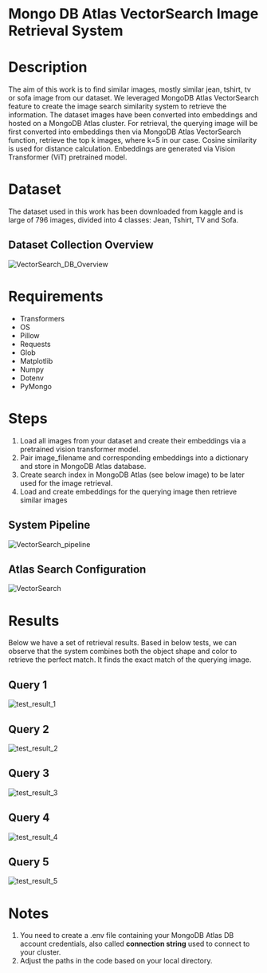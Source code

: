 # Mongo DB Atlas VectorSearch Image Retrieval System

# Description
The aim of this work is to find similar images, mostly similar jean, tshirt, tv or sofa image from our dataset. We leveraged MongoDB Atlas VectorSearch feature to create the image search similarity system to retrieve the information. The dataset images have been converted into embeddings and hosted on a MongoDB Atlas cluster. For retrieval, the querying image will be first converted into embeddings then via MongoDB Atlas VectorSearch function, retrieve the top k images, where k=5 in our case. Cosine similarity is used for distance calculation. Enbeddings are generated via Vision Transformer (ViT) pretrained model. 

# Dataset
The dataset used in this work has been downloaded from kaggle and is large of 796 images, divided into 4 classes: Jean, Tshirt, TV and Sofa.

## Dataset Collection Overview
![VectorSearch_DB_Overview](https://github.com/WENDGOUNDI/VectorSearch_image_retrieval/assets/48753146/772b850e-7c21-4659-a551-f538660fdcf9)

# Requirements
 - Transformers
 - OS
 - Pillow
 - Requests
 - Glob
 - Matplotlib
 - Numpy
 - Dotenv
 - PyMongo

# Steps
  1. Load all images from your dataset and create their embeddings via a pretrained vision transformer model.
  2. Pair image_filename and corresponding embeddings into a dictionary and store in MongoDB Atlas database.
  3. Create search index in MongoDB Atlas (see below image) to be later used for the image retrieval.
  4. Load and create embeddings for the querying image then retrieve similar images

  ## System Pipeline
  ![VectorSearch_pipeline](https://github.com/WENDGOUNDI/VectorSearch_image_retrieval/assets/48753146/84c2140c-0d50-4d2f-956f-cdb3e854f2a0)
  
  ## Atlas Search Configuration
  ![VectorSearch](https://github.com/WENDGOUNDI/VectorSearch_image_retrieval/assets/48753146/8eea1aef-1dda-4540-aeff-a755a0405a27)


# Results
Below we have a set of retrieval results. Based in below tests, we can observe that the system combines both the object shape and color to retrieve the perfect match. It finds the exact match of the querying image.
## Query 1
![test_result_1](https://github.com/WENDGOUNDI/VectorSearch_image_retrieval/assets/48753146/86620315-6ccd-4dbf-8e27-78e1cc4f80c7)

## Query 2
![test_result_2](https://github.com/WENDGOUNDI/VectorSearch_image_retrieval/assets/48753146/5ea92a5f-38ba-411a-8845-25c82db7a615)

## Query 3
![test_result_3](https://github.com/WENDGOUNDI/VectorSearch_image_retrieval/assets/48753146/51896ef8-bd71-4053-a059-63b2691df809)

## Query 4
![test_result_4](https://github.com/WENDGOUNDI/VectorSearch_image_retrieval/assets/48753146/3bc25f03-d5d0-4e74-a421-a770c2e53fb3)

## Query 5
![test_result_5](https://github.com/WENDGOUNDI/VectorSearch_image_retrieval/assets/48753146/eac9fde8-004f-496d-b600-67a2e9adacdf)

# Notes
1. You need to create a .env file containing your MongoDB Atlas DB account credentials, also called **connection string** used to connect to your cluster.
2. Adjust the paths in the code based on your local directory.
